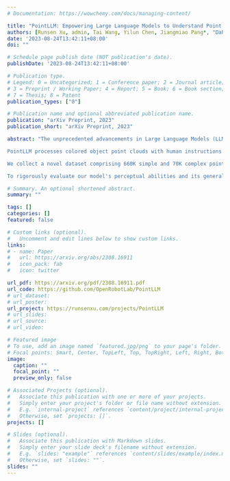 ```yaml
---
# Documentation: https://wowchemy.com/docs/managing-content/

title: "PointLLM: Empowering Large Language Models to Understand Point Clouds"
authors: [Runsen Xu, admin, Tai Wang, Yilun Chen, Jiangmiao Pang*, "Dahua Lin"]
date: '2023-08-24T13:42:11+08:00'
doi: ""

# Schedule page publish date (NOT publication's date).
publishDate: '2023-08-24T13:42:11+08:00'

# Publication type.
# Legend: 0 = Uncategorized; 1 = Conference paper; 2 = Journal article;
# 3 = Preprint / Working Paper; 4 = Report; 5 = Book; 6 = Book section;
# 7 = Thesis; 8 = Patent
publication_types: ["0"]

# Publication name and optional abbreviated publication name.
publication: "arXiv Preprint, 2023"
publication_short: "arXiv Preprint, 2023"

abstract: "The unprecedented advancements in Large Language Models (LLMs) have created a profound impact on natural language processing but are yet to fully embrace the realm of 3D understanding. This paper introduces PointLLM, a preliminary effort to fill this gap, thereby enabling LLMs to understand point clouds and offering a new avenue beyond 2D visual data.

PointLLM processes colored object point clouds with human instructions and generates contextually appropriate responses, illustrating its grasp of point clouds and common sense. Specifically, it leverages a point cloud encoder with a powerful LLM to effectively fuse geometric, appearance, and linguistic information.

We collect a novel dataset comprising 660K simple and 70K complex point-text instruction pairs to enable a two-stage training strategy: initially aligning latent spaces and subsequently instruction-tuning the unified model.

To rigorously evaluate our model's perceptual abilities and its generalization capabilities, we establish two benchmarks: Generative 3D Object Classification and 3D Object Captioning, assessed through three different methods, including human evaluation, GPT-4/ChatGPT evaluation, and traditional metrics. Experiment results show that PointLLM demonstrates superior performance over existing 2D baselines. Remarkably, in human-evaluated object captioning tasks, PointLLM outperforms human annotators in over 50% of the samples."

# Summary. An optional shortened abstract.
summary: ""

tags: []
categories: []
featured: false

# Custom links (optional).
#   Uncomment and edit lines below to show custom links.
links:
# - name: Paper
#   url: https://arxiv.org/abs/2308.16911
#   icon_pack: fab
#   icon: twitter

url_pdf: https://arxiv.org/pdf/2308.16911.pdf
url_code: https://github.com/OpenRobotLab/PointLLM
# url_dataset:
# url_poster:
url_project: https://runsenxu.com/projects/PointLLM
# url_slides:
# url_source:
# url_video:

# Featured image
# To use, add an image named `featured.jpg/png` to your page's folder. 
# Focal points: Smart, Center, TopLeft, Top, TopRight, Left, Right, BottomLeft, Bottom, BottomRight.
image:
  caption: ""
  focal_point: ""
  preview_only: false

# Associated Projects (optional).
#   Associate this publication with one or more of your projects.
#   Simply enter your project's folder or file name without extension.
#   E.g. `internal-project` references `content/project/internal-project/index.md`.
#   Otherwise, set `projects: []`.
projects: []

# Slides (optional).
#   Associate this publication with Markdown slides.
#   Simply enter your slide deck's filename without extension.
#   E.g. `slides: "example"` references `content/slides/example/index.md`.
#   Otherwise, set `slides: ""`.
slides: ""
---
```

